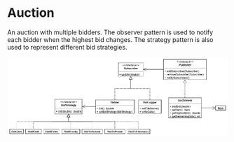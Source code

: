 # Auction

An auction with multiple bidders.
The observer pattern is used to notify each bidder when the highest bid changes.
The strategy pattern is also used to represent different bid strategies.

![UML Diagram](./UMLDiagram.png)

